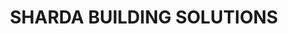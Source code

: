 ---
title: "SHARDA BUILDING SOLUTIONS"
url: /bhandara/sharda-building-solutions/
shop: department store
---